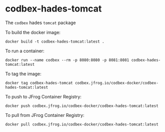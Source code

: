 # codbex-hades-tomcat

The `codbex` hades `tomcat` package

To build the docker image:

    docker build -t codbex-hades-tomcat:latest .

To run a container:

    docker run --name codbex --rm -p 8080:8080 -p 8081:8081 codbex-hades-tomcat:latest

To tag the image:

    docker tag codbex-hades-tomcat codbex.jfrog.io/codbex-docker/codbex-hades-tomcat:latest

To push to JFrog Container Registry:

    docker push codbex.jfrog.io/codbex-docker/codbex-hades-tomcat:latest

To pull from JFrog Container Registry:

    docker pull codbex.jfrog.io/codbex-docker/codbex-hades-tomcat:latest
